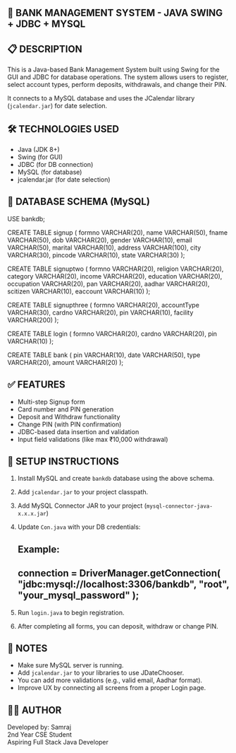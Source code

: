 
## 🏦 **BANK MANAGEMENT SYSTEM - JAVA SWING + JDBC + MYSQL**



📋 DESCRIPTION
---------------------------------------------------------------
This is a Java-based Bank Management System built using Swing for the GUI
and JDBC for database operations. The system allows users to register,
select account types, perform deposits, withdrawals, and change their PIN.

It connects to a MySQL database and uses the JCalendar library
(`jcalendar.jar`) for date selection.

🛠 TECHNOLOGIES USED
---------------------------------------------------------------
- Java (JDK 8+)
- Swing (for GUI)
- JDBC (for DB connection)
- MySQL (for database)
- jcalendar.jar (for date selection)



🧾 DATABASE SCHEMA (MySQL)
---------------------------------------------------------------
USE bankdb;

CREATE TABLE signup (
  formno VARCHAR(20), name VARCHAR(50), fname VARCHAR(50),
  dob VARCHAR(20), gender VARCHAR(10), email VARCHAR(50),
  marital VARCHAR(10), address VARCHAR(100), city VARCHAR(30),
  pincode VARCHAR(10), state VARCHAR(30)
);

CREATE TABLE signuptwo (
  formno VARCHAR(20), religion VARCHAR(20), category VARCHAR(20),
  income VARCHAR(20), education VARCHAR(20), occupation VARCHAR(20),
  pan VARCHAR(20), aadhar VARCHAR(20), scitizen VARCHAR(10),
  eaccount VARCHAR(10)
);

CREATE TABLE signupthree (
  formno VARCHAR(20), accountType VARCHAR(30),
  cardno VARCHAR(20), pin VARCHAR(10), facility VARCHAR(200)
);

CREATE TABLE login (
  formno VARCHAR(20), cardno VARCHAR(20), pin VARCHAR(10)
);

CREATE TABLE bank (
  pin VARCHAR(10), date VARCHAR(50),
  type VARCHAR(20), amount VARCHAR(20)
);

✅ FEATURES
---------------------------------------------------------------
- Multi-step Signup form
- Card number and PIN generation
- Deposit and Withdraw functionality
- Change PIN (with PIN confirmation)
- JDBC-based data insertion and validation
- Input field validations (like max ₹10,000 withdrawal)

🔧 SETUP INSTRUCTIONS
---------------------------------------------------------------
1. Install MySQL and create `bankdb` database using the above schema.
2. Add `jcalendar.jar` to your project classpath.
3. Add MySQL Connector JAR to your project (`mysql-connector-java-x.x.x.jar`)
4. Update `Con.java` with your DB credentials:

   Example:
   -----------------------------------
   connection = DriverManager.getConnection(
     "jdbc:mysql://localhost:3306/bankdb", 
     "root", 
     "your_mysql_password"
   );
   -----------------------------------

5. Run `login.java` to begin registration.
6. After completing all forms, you can deposit, withdraw or change PIN.

📍 NOTES
---------------------------------------------------------------
- Make sure MySQL server is running.
- Add `jcalendar.jar` to your libraries to use JDateChooser.
- You can add more validations (e.g., valid email, Aadhar format).
- Improve UX by connecting all screens from a proper Login page.

👨‍💻 AUTHOR
---------------------------------------------------------------
Developed by: Samraj  
2nd Year CSE Student  
Aspiring Full Stack Java Developer
